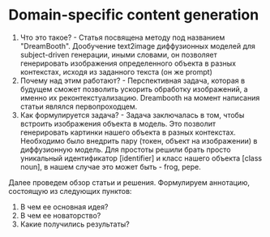 # Domain-specific content generation  

1. Что это такое? - Статья посвящена методу под названием "DreamBooth". Дообучение text2image диффузионных моделей для subject-driven генерации, иными словами, он позволяет генерировать изображения определенного объекта в разных контекстах, исходя из заданного текста (он же prompt)  
2. Почему над этим работают? - Перспективная задача, которая в будущем сможет позволить ускорить обработку изображений, а именно их реконтекстуализацию. Dreambooth на момент написания статьи являлся первопроходцем.
3. Как формулируется задача? - Задача заключалась в том, чтобы встроить изображения объекта в модель. Это позволит генерировать картинки нашего объекта в разных контекстах. Необходимо было внедрить пару (токен, объект на изображении) в диффузионную модель. Для простоты решили брать просто уникальный идентификатор [identifier] и класс нашего объекта [class noun], в нашем случае это может быть - frog, pepe.

Далее проведем обзор статьи и решения. Формулируем аннотацию, состоящую из следующих пунктов:
1. В чем ее основная идея?
2. В чем ее новаторство?
3. Какие получились результаты?

